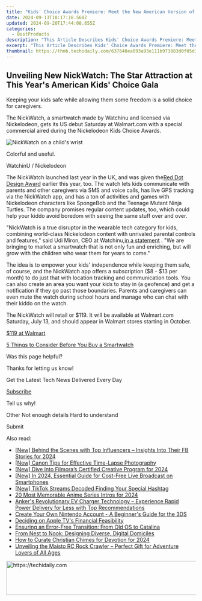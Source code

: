 ```yaml
---
title: "Kids' Choice Awards Premiere: Meet the New American Version of NickWatch"
date: 2024-09-13T18:17:18.568Z
updated: 2024-09-20T17:44:08.655Z
categories:
  - BestProducts
description: "This Article Describes Kids' Choice Awards Premiere: Meet the New American Version of NickWatch"
excerpt: "This Article Describes Kids' Choice Awards Premiere: Meet the New American Version of NickWatch"
thumbnail: https://thmb.techidaily.com/637640ea893a93e111b973883d0f05d3166b54a33cafa8864cd2873a58b515ce.png
---
```


## Unveiling New NickWatch: The Star Attraction at This Year's American Kids' Choice Gala

Keeping your kids safe while allowing them some freedom is a solid choice for caregivers.

 The NickWatch, a smartwatch made by Watchinu and licensed via Nickelodeon, gets its US debut Saturday at Walmart.com with a special commercial aired during the Nickelodeon Kids Choice Awards.

![NickWatch on a child's wrist](https://www.lifewire.com/thmb/yqpaqlbiZAKth098cDjeGBx6S3s=/1500x0/filters:no_upscale():max_bytes(150000):strip_icc():format(webp)/NickWatchonwrist03-5c1abe8fe33a42d0acc067e5aa68d429.jpg)

Colorful and useful.

WatchinU / Nickelodeon

 The NickWatch launched last year in the UK, and was given the[Red Dot Design Award](https://www.red-dot.org/de/project/nickwatch-68476) earlier this year, too. The watch lets kids communicate with parents and other caregivers via SMS and voice calls, has live GPS tracking via the NickWatch app, and has a ton of activities and games with Nickelodeon characters like SpongeBob and the Teenage Mutant Ninja Turtles. The company promises regular content updates, too, which could help your kiddo avoid boredom with seeing the same stuff over and over.

 "NickWatch is a true disruptor in the wearable tech category for kids, combining world-class Nickelodeon content with unrivaled parental controls and features," said Udi Miron, CEO at Watchinu,[in a statement](https://www.prnewswire.com/news-releases/watchinu-brings-award-winning-nickelodeon-smartwatch-for-kids-to-the-us-302195353.html) . "We are bringing to market a smartwatch that is not only fun and enriching, but will grow with the children who wear them for years to come."

 The idea is to empower your kids' independence while keeping them safe, of course, and the NickWatch app offers a subscription ($8 - $13 per month) to do just that with location tracking and communication tools. You can also create an area you want your kids to stay in (a geofence) and get a notification if they go past those boundaries. Parents and caregivers can even mute the watch during school hours and manage who can chat with their kiddo on the watch.

 The NickWatch will retail or $119\. It will be available at Walmart.com Saturday, July 13, and should appear in Walmart stores starting in October.  

[$119 at Walmart](https://www.walmart.com/ip/nickWatch-by-nickelodeon/6344272802)

[5 Things to Consider Before You Buy a Smartwatch](https://www.lifewire.com/before-you-buy-smartwatch-8666142)

Was this page helpful?

Thanks for letting us know!

 Get the Latest Tech News Delivered Every Day

[Subscribe](https://www.lifewire.com/#)

Tell us why!

 Other  Not enough details  Hard to understand

 Submit

<ins class="adsbygoogle"
     style="display:block"
     data-ad-format="autorelaxed"
     data-ad-client="ca-pub-7571918770474297"
     data-ad-slot="1223367746"></ins>

<ins class="adsbygoogle"
     style="display:block"
     data-ad-client="ca-pub-7571918770474297"
     data-ad-slot="8358498916"
     data-ad-format="auto"
     data-full-width-responsive="true"></ins>

<span class="atpl-alsoreadstyle">Also read:</span>
<div><ul>
<li><a href="https://facebook-video-recording.techidaily.com/new-behind-the-scenes-with-top-influencers-insights-into-their-fb-stories-for-2024/"><u>[New] Behind the Scenes with Top Influencers – Insights Into Their FB Stories for 2024</u></a></li>
<li><a href="https://extra-hints.techidaily.com/new-canon-tips-for-effective-time-lapse-photography/"><u>[New] Canon Tips for Effective Time-Lapse Photography</u></a></li>
<li><a href="https://facebook-record-videos.techidaily.com/new-dive-into-filmoras-certified-creative-program-for-2024/"><u>[New] Dive Into Filmora’s Certified Creative Program for 2024</u></a></li>
<li><a href="https://article-posts.techidaily.com/new-in-2024-essential-guide-for-cost-free-live-broadcast-on-smartphones/"><u>[New] In 2024, Essential Guide for Cost-Free Live Broadcast on Smartphones</u></a></li>
<li><a href="https://tiktok-video-recordings.techidaily.com/new-tiktok-streams-decoded-finding-your-special-hashtag/"><u>[New] TikTok Streams Decoded Finding Your Special Hashtag</u></a></li>
<li><a href="https://extra-hints.techidaily.com/20-most-memorable-anime-series-intros-for-2024/"><u>20 Most Memorable Anime Series Intros for 2024</u></a></li>
<li><a href="https://buynow-reviews.techidaily.com/ankers-revolutionary-ev-charger-technology-experience-rapid-power-delivery-for-less-with-top-recommendations/"><u>Anker's Revolutionary EV Charger Technology – Experience Rapid Power Delivery for Less with Top Recommendations</u></a></li>
<li><a href="https://buynow-reviews.techidaily.com/create-your-own-nintendo-account-a-beginners-guide-for-the-3ds/"><u>Create Your Own Nintendo Account - A Beginner's Guide for the 3DS</u></a></li>
<li><a href="https://buynow-reviews.techidaily.com/deciding-on-apple-tvs-financial-feasibility/"><u>Deciding on Apple TV's Financial Feasibility</u></a></li>
<li><a href="https://buynow-reviews.techidaily.com/ensuring-an-error-free-transition-from-old-os-to-catalina/"><u>Ensuring an Error-Free Transition: From Old OS to Catalina</u></a></li>
<li><a href="https://buynow-reviews.techidaily.com/from-nest-to-nook-designing-diverse-digital-domiciles/"><u>From Nest to Nook: Designing Diverse, Digital Domiciles</u></a></li>
<li><a href="https://some-techniques.techidaily.com/how-to-curate-christian-chimes-for-devotion-for-2024/"><u>How to Curate Christian Chimes for Devotion for 2024</u></a></li>
<li><a href="https://buynow-reviews.techidaily.com/unveiling-the-maisto-rc-rock-crawler-perfect-gift-for-adventure-lovers-of-all-ages/"><u>Unveiling the Maisto RC Rock Crawler – Perfect Gift for Adventure Lovers of All Ages</u></a></li>
</ul></div>

<!-- affiliate ads begin -->
<a href="https://appsumo.8odi.net/c/5597632/2068416/7443" target="_top" id="2068416">
  <img src="//a.impactradius-go.com/display-ad/7443-2068416" border="0" alt="https://techidaily.com" width="728" height="90"/>
</a>
<img height="0" width="0" src="https://appsumo.8odi.net/i/5597632/2068416/7443" style="position:absolute;visibility:hidden;" border="0" />
<!-- affiliate ads end -->

